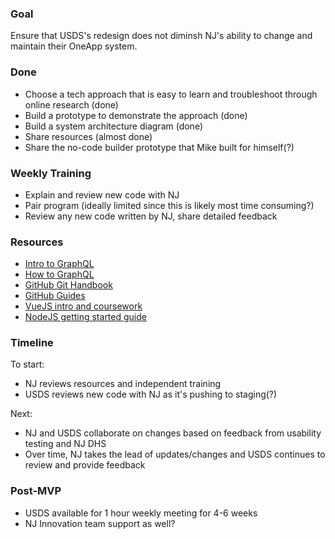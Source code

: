 ### Goal
Ensure that USDS's redesign does not diminsh NJ's ability to change and maintain their OneApp system.

### Done
- Choose a tech approach that is easy to learn and troubleshoot through online research (done)
- Build a prototype to demonstrate the approach (done)
- Build a system architecture diagram (done)
- Share resources (almost done)
- Share the no-code builder prototype that Mike built for himself(?)

### Weekly Training
- Explain and review new code with NJ  
- Pair program (ideally limited since this is likely most time consuming?)
- Review any new code written by NJ, share detailed feedback

### Resources
- [Intro to GraphQL](https://graphql.org/learn/)
- [How to GraphQL](https://www.howtographql.com/)
- [GitHub Git Handbook](https://guides.github.com/introduction/git-handbook/)
- [GitHub Guides](https://guides.github.com/)
- [VueJS intro and coursework](https://vuejs.org/)
- [NodeJS getting started guide](https://nodejs.org/en/docs/guides/getting-started-guide/)

### Timeline
To start:
- NJ reviews resources and independent training
- USDS reviews new code with NJ as it's pushing to staging(?)

Next:
- NJ and USDS collaborate on changes based on feedback from usability testing and NJ DHS
- Over time, NJ takes the lead of updates/changes and USDS continues to review and provide feedback

### Post-MVP
- USDS available for 1 hour weekly meeting for 4-6 weeks
- NJ Innovation team support as well?




